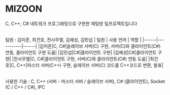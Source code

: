 # MIZOON
C, C++, C# 네트워크 프로그래밍으로 구현한 채팅방 팀프로젝트입니다
<br/><br/>

팀원 : 김미준, 최건호, 전사무엘, 김예성, 김민섭
| 팀원 | 사용 언어 | 역할 | 
|------|-----------|------|
|김미준|C, C#|슬레이브 서버(C) 구현, 서버(C)와 클라이언트(C#) 연동, 클라이언트 구현 도움|
|김민섭|C#|클라이언트 구현|
|김예성|C#|클라이언트 구현|
|전사무엘|C, C#|클라이언트 구현, 서버(C)와 클라이언트(C#) 연동 도움|
|최건호|C, C++|마스터 서버(C++) 구현, 슬레이브 서버(C) 코드를 C++코드로 변환, 발표|

<br/>
사용한 기술 : C, C++ (서버 - 마스터 서버 / 슬레이브 서버), C# (클라이언트), Socket (C / C++ / C#), IPC
<br/><br/>

